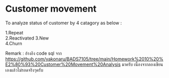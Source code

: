 # Customer movement

To analyze status of customer by 4 catagory as below :

1.Repeat	
2.Reactivated
3.New	
4.Churn
    
Remark : อ้างอิง code sql จาก https://github.com/yakonaru/BADS7105/tree/main/Homework%2010%20%E2%80%93%20Customer%20Movement%20Analysis มาครับ เนื่องจากลองเขียนเองแล้วไม่รอดจริงๆครับ
